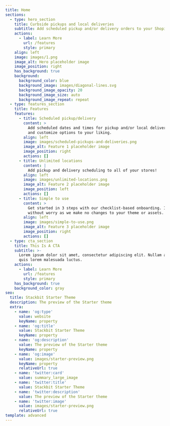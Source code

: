 ```yaml
---
title: Home
sections:
  - type: hero_section
    title: Curbside pickups and local deliveries
    subtitle: Add scheduled pickup and/or delivery orders to your Shopify store.
    actions:
      - label: Learn More
        url: /features
        style: primary
    align: left
    image: images/1.png
    image_alt: Hero placeholder image
    image_position: right
    has_background: true
    background:
      background_color: blue
      background_image: images/diagonal-lines.svg
      background_image_opacity: 20
      background_image_size: auto
      background_image_repeat: repeat
  - type: features_section
    title: Features
    features:
      - title: Scheduled pickup/delivery
        content: >
          Add scheduled dates and times for pickup and/or local delivery orders,
          and customize options to your liking.
        align: left
        image: images/scheduled-pickups-and-deliveries.png
        image_alt: Feature 1 placeholder image
        image_position: right
        actions: []
      - title: Unlimited locations
        content: |
          Add pickup and delivery scheduling to all of your stores!
        align: left
        image: images/unlimited-locations.png
        image_alt: Feature 2 placeholder image
        image_position: left
        actions: []
      - title: Simple to use
        content: >
          Get started in 3 steps with our checklist-based onboarding. Install
          without worry as we make no changes to your theme or assets.
        align: left
        image: images/simple-to-use.png
        image_alt: Feature 3 placeholder image
        image_position: right
        actions: []
  - type: cta_section
    title: This Is A CTA
    subtitle: >-
      Lorem ipsum dolor sit amet, consectetur adipiscing elit. Nullam a metus
      quis lorem malesuada luctus.
    actions:
      - label: Learn More
        url: /features
        style: primary
    has_background: true
    background_color: gray
seo:
  title: Stackbit Starter Theme
  description: The preview of the Starter theme
  extra:
    - name: 'og:type'
      value: website
      keyName: property
    - name: 'og:title'
      value: Stackbit Starter Theme
      keyName: property
    - name: 'og:description'
      value: The preview of the Starter theme
      keyName: property
    - name: 'og:image'
      value: images/starter-preview.png
      keyName: property
      relativeUrl: true
    - name: 'twitter:card'
      value: summary_large_image
    - name: 'twitter:title'
      value: Stackbit Starter Theme
    - name: 'twitter:description'
      value: The preview of the Starter theme
    - name: 'twitter:image'
      value: images/starter-preview.png
      relativeUrl: true
template: advanced
---
```

